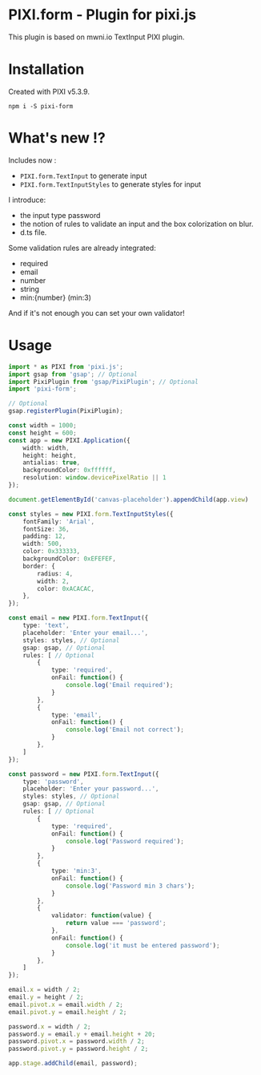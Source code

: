 
# PIXI.form - Plugin for pixi.js

This plugin is based on mwni.io TextInput PIXI plugin.

# Installation

Created with PIXI v5.3.9.

`npm i -S pixi-form`

# What's new !?

Includes now :

- `PIXI.form.TextInput` to generate input
- `PIXI.form.TextInputStyles` to generate styles for input

I introduce:

- the input type password
- the notion of rules to validate an input and the box colorization on blur.
- d.ts file.

Some validation rules are already integrated:

- required
- email
- number
- string
- min:{number} (min:3)

And if it's not enough you can set your own validator!

# Usage

```ts
import * as PIXI from 'pixi.js';
import gsap from 'gsap'; // Optional
import PixiPlugin from 'gsap/PixiPlugin'; // Optional
import 'pixi-form';

// Optional
gsap.registerPlugin(PixiPlugin);

const width = 1000;
const height = 600;
const app = new PIXI.Application({ 
    width: width,
    height: height,
    antialias: true,
    backgroundColor: 0xffffff,
    resolution: window.devicePixelRatio || 1
});

document.getElementById('canvas-placeholder').appendChild(app.view)

const styles = new PIXI.form.TextInputStyles({
    fontFamily: 'Arial',
    fontSize: 36,
    padding: 12,
    width: 500,
    color: 0x333333,
    backgroundColor: 0xEFEFEF,
    border: {
        radius: 4,
        width: 2,
        color: 0xACACAC,
    },
});

const email = new PIXI.form.TextInput({
    type: 'text',
    placeholder: 'Enter your email...',
    styles: styles, // Optional
    gsap: gsap, // Optional
    rules: [ // Optional
        {
            type: 'required',
            onFail: function() {
                console.log('Email required');
            }
        },
        {
            type: 'email',
            onFail: function() {
                console.log('Email not correct');
            }
        },
    ]
});

const password = new PIXI.form.TextInput({
    type: 'password',
    placeholder: 'Enter your password...',
    styles: styles, // Optional
    gsap: gsap, // Optional
    rules: [ // Optional
        {
            type: 'required',
            onFail: function() {
                console.log('Password required');
            }
        },
        {
            type: 'min:3',
            onFail: function() {
                console.log('Password min 3 chars');
            }
        },
        {
            validator: function(value) {
                return value === 'password';
            },
            onFail: function() {
                console.log('it must be entered password');
            }
        },
    ]
});

email.x = width / 2;
email.y = height / 2;
email.pivot.x = email.width / 2;
email.pivot.y = email.height / 2;

password.x = width / 2;
password.y = email.y + email.height + 20;
password.pivot.x = password.width / 2;
password.pivot.y = password.height / 2;

app.stage.addChild(email, password);
```
